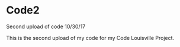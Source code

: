 # Code2
Second upload of code 10/30/17

This is the second upload of my code for my Code Louisville Project.

